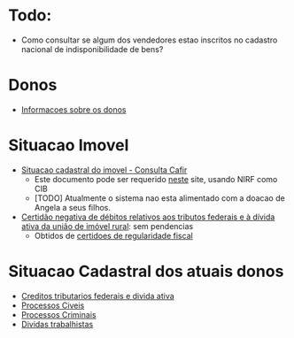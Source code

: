 # Todo:
  - Como consultar se algum dos vendedores estao inscritos no cadastro nacional de indisponibilidade de bens?

# Donos
  - [Informacoes sobre os donos](informacao_sobre_os_donos.md)

# Situacao Imovel
  - [Situacao cadastral do imovel - Consulta Cafir](situacao_cadastral_imovel/consulta_cafir.pdf)
    - Este documento pode ser requerido [neste](https://coletorcafir.receita.fazenda.gov.br/coletor/consulta/consultaCafir.jsf) site, usando NIRF como CIB
    - [TODO] Atualmente o sistema nao esta alimentado com a doacao de Angela a seus filhos.
  - [Certidão negativa de débitos relativos aos tributos federais e à dívida ativa da união de imóvel rural](situacao_cadastral_imovel/divida_ativa_uniao_de_imovel_rural/certidao_negativa_debitos_federais_imovel.pdf): sem pendencias
    - Obtidos de [certidoes de regularidade fiscal](https://www.gov.br/pt-br/servicos/emitir-certidao-de-regularidade-fiscal)

# Situacao Cadastral dos atuais donos
  - [Creditos tributarios federais e divida ativa](situacao_cadastral_imovel/debitos_tributarios_federais_e_divida_ativa_uniao.md)
  - [Processos Civeis](situacao_cadastral_imovel/processos_civeis.md)
  - [Processos Criminais](situacao_cadastral_imovel/processos_criminais.md)
  - [Dividas trabalhistas](situacao_cadastral_imovel/dividas_trabalhistas.md)
